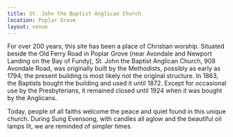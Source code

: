 ```yaml
---
title: St. John the Baptist Anglican Church
location: Poplar Grove
layout: venue
---
```


For over 200 years, this site has been a place of Christian worship. Situated beside the Old Ferry Road in Poplar Grove (near Avondale and Newport Landing on the Bay of Fundy), St. John the Baptist Anglican Church, 908 Avondale Road, was originally built by the Methodists, possibly as early as 1794; the present building is most likely not the original structure. In 1863, the Baptists bought the building and used it until 1872. Except for occasional use by the Presbyterians, it remained closed until 1924 when it was bought by the Anglicans.

Today, people of all faiths welcome the peace and quiet found in this unique church. During Sung Evensong, with candles all aglow and the beautiful oil lamps lit, we are reminded of simpler times.